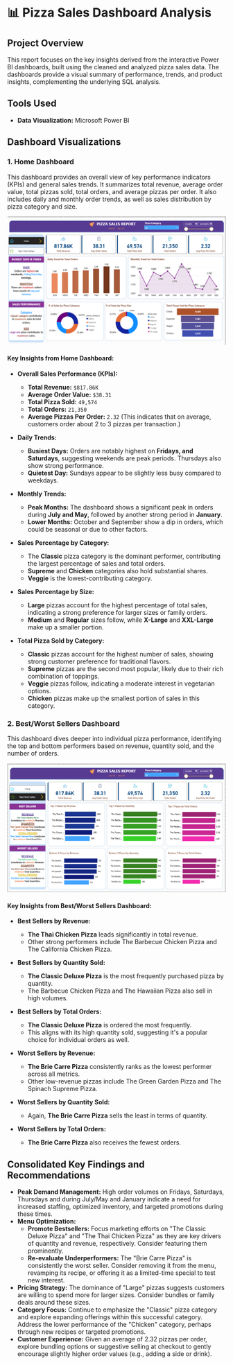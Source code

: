 
# 📊 Pizza Sales Dashboard Analysis

## Project Overview
This report focuses on the key insights derived from the interactive Power BI dashboards, built using the cleaned and analyzed pizza sales data. The dashboards provide a visual summary of performance, trends, and product insights, complementing the underlying SQL analysis.

## Tools Used
- **Data Visualization:** Microsoft Power BI

## Dashboard Visualizations

### 1. Home Dashboard

This dashboard provides an overall view of key performance indicators (KPIs) and general sales trends. It summarizes total revenue, average order value, total pizzas sold, total orders, and average pizzas per order. It also includes daily and monthly order trends, as well as sales distribution by pizza category and size.

![Home Dashboard](../images/Home.png)

#### Key Insights from Home Dashboard:

* **Overall Sales Performance (KPIs):**
    * **Total Revenue:** `$817.86K`
    * **Average Order Value:** `$38.31`
    * **Total Pizza Sold:** `49,574`
    * **Total Orders:** `21,350`
    * **Average Pizzas Per Order:** `2.32` (This indicates that on average, customers order about 2 to 3 pizzas per transaction.)

* **Daily Trends:**
    * **Busiest Days:** Orders are notably highest on **Fridays, and Saturdays**, suggesting weekends are peak periods. Thursdays also show strong performance.
    * **Quietest Day:** Sundays appear to be slightly less busy compared to weekdays.

* **Monthly Trends:**
    * **Peak Months:** The dashboard shows a significant peak in orders during **July and May**, followed by another strong period in **January**.
    * **Lower Months:** October and September show a dip in orders, which could be seasonal or due to other factors.

* **Sales Percentage by Category:**
    * The **Classic** pizza category is the dominant performer, contributing the largest percentage of sales and total orders.
    * **Supreme** and **Chicken** categories also hold substantial shares.
    * **Veggie** is the lowest-contributing category.

* **Sales Percentage by Size:**
    * **Large** pizzas account for the highest percentage of total sales, indicating a strong preference for larger sizes or family orders.
    * **Medium** and **Regular** sizes follow, while **X-Large** and **XXL-Large** make up a smaller portion.

* **Total Pizza Sold by Category:**
    * **Classic** pizzas account for the highest number of sales, showing strong customer preference for traditional flavors.
    * **Supreme** pizzas are the second most popular, likely due to their rich combination of toppings.
    * **Veggie** pizzas follow, indicating a moderate interest in vegetarian options.
    * **Chicken** pizzas make up the smallest portion of sales in this category.

### 2. Best/Worst Sellers Dashboard

This dashboard dives deeper into individual pizza performance, identifying the top and bottom performers based on revenue, quantity sold, and the number of orders.

![Best/Worst Sellers Dashboard](../images/Best_Worst_Sellers.png)

#### Key Insights from Best/Worst Sellers Dashboard:

* **Best Sellers by Revenue:**
    * **The Thai Chicken Pizza** leads significantly in total revenue.
    * Other strong performers include The Barbecue Chicken Pizza and The California Chicken Pizza.

* **Best Sellers by Quantity Sold:**
    * **The Classic Deluxe Pizza** is the most frequently purchased pizza by quantity.
    * The Barbecue Chicken Pizza and The Hawaiian Pizza also sell in high volumes.

* **Best Sellers by Total Orders:**
    * **The Classic Deluxe Pizza** is ordered the most frequently.
    * This aligns with its high quantity sold, suggesting it's a popular choice for individual orders as well.

* **Worst Sellers by Revenue:**
    * **The Brie Carre Pizza** consistently ranks as the lowest performer across all metrics.
    * Other low-revenue pizzas include The Green Garden Pizza and The Spinach Supreme Pizza.

* **Worst Sellers by Quantity Sold:**
    * Again, **The Brie Carre Pizza** sells the least in terms of quantity.

* **Worst Sellers by Total Orders:**
    * **The Brie Carre Pizza** also receives the fewest orders.

## Consolidated Key Findings and Recommendations

* **Peak Demand Management:** High order volumes on Fridays, Saturdays, Thursdays and during July/May and January indicate a need for increased staffing, optimized inventory, and targeted promotions during these times.
* **Menu Optimization:**
    * **Promote Bestsellers:** Focus marketing efforts on "The Classic Deluxe Pizza" and "The Thai Chicken Pizza" as they are key drivers of quantity and revenue, respectively. Consider featuring them prominently.
    * **Re-evaluate Underperformers:** The "Brie Carre Pizza" is consistently the worst seller. Consider removing it from the menu, revamping its recipe, or offering it as a limited-time special to test new interest.
* **Pricing Strategy:** The dominance of "Large" pizzas suggests customers are willing to spend more for larger sizes. Consider bundles or family deals around these sizes.
* **Category Focus:** Continue to emphasize the "Classic" pizza category and explore expanding offerings within this successful category. Address the lower performance of the "Chicken" category, perhaps through new recipes or targeted promotions.
* **Customer Experience:** Given an average of 2.32 pizzas per order, explore bundling options or suggestive selling at checkout to gently encourage slightly higher order values (e.g., adding a side or drink).

